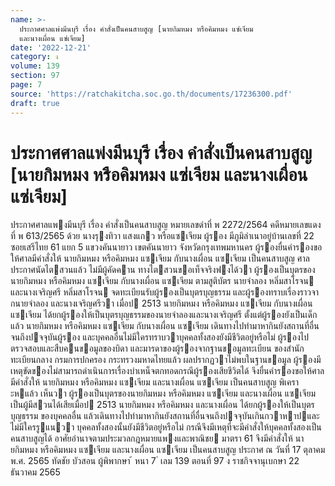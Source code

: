 ```yaml
---
name: >-
  ประกาศศาลแพ่งมีนบุรี เรื่อง คำสั่งเป็นคนสาบสูญ [นายกิมหมง หรือคิมหมง แซ่เจียม
  และนางเผื่อน แซ่เจียม]
date: '2022-12-21'
category: ง
volume: 139
section: 97
page: 7
source: 'https://ratchakitcha.soc.go.th/documents/17236300.pdf'
draft: true
---
```


# ประกาศศาลแพ่งมีนบุรี เรื่อง คำสั่งเป็นคนสาบสูญ [นายกิมหมง หรือคิมหมง แซ่เจียม และนางเผื่อน แซ่เจียม]

ประกาศศาลแพงมีนบุรี เรื่อง คําสั่งเป็นคนสาบสูญ หมายเลขดําที่ พ 2272/2564 คดีหมายเลขแดงที่ พ 613/2565 ด้วย นางรุงทิวา แสงแกว หรือแซเจียม ผู้รอง มีภูมิลําเนาอยู่บ้านเลขที่ 22 ซอยเสรีไทย 61 แยก 5 แขวงคันนายาว เขตคันนายาว จังหวัดกรุงเทพมหานคร ผู้รองยื่นคํารองขอให้ศาลมีคําสั่งให้ นายกิมหมง หรือคิมหมง แซเจียม กับนางเผื่อน แซเจียม เป็นคนสาบสูญ ศาลประกาศนัดไตสวนแล้ว ไม่มีผู้คัดคาน ทางไตสวนขอเท็จจริงฟงได้วา ผู้รองเป็นบุตรของ นายกิมหมง หรือคิมหมง แซเจียม กับนางเผื่อน แซเจียม ตามสูติบัตร นายจําลอง หลิ่มสาโรจน และนางเจริญศรี หลิ่มสาโรจน จดทะเบียนรับผู้รองเป็นบุตรบุญธรรม และผู้รองทราบเรื่องราวจากนายจําลอง และนางเจริญศรีวา เมื่อป 2513 นายกิมหมง หรือคิมหมง แซเจียม กับนางเผื่อน แซเจียม ได้ยกผู้รองให้เป็นบุตรบุญธรรมของนายจําลองและนางเจริญศรี ตั้งแต่ผู้รองยังเป็นเด็กแล้ว นายกิมหมง หรือคิมหมง แซเจียม กับนางเผื่อน แซเจียม เดินทางไปทํามาหากินยังสถานที่อื่นจนถึงปจจุบันผู้รอง และบุคคลอื่นไม่มีใครทราบวาบุคคลทั้งสองยังมีชีวิตอยู่หรือไม่ ผู้รองไปตรวจสอบและสืบคนขอมูลของบิดา และมารดาของผู้รองจากฐานขอมูลทะเบียน ของสํานักทะเบียนกลาง กรมการปกครอง กระทรวงมหาดไทยแล้ว ผลปรากฏวาไม่พบในฐานขอมูล ผู้รองมีเหตุขัดของไม่สามารถดําเนินการเรื่องบําเหน็จตกทอดกรณีผู้รองเสียชีวิตได้ จึงยื่นคํารองขอให้ศาลมีคําสั่งให้ นายกิมหมง หรือคิมหมง แซเจียม และนางเผื่อน แซเจียม เป็นคนสาบสูญ พิเคราะหแล้ว เห็นวา ผู้รองเป็นบุตรของนายกิมหมง หรือคิมหมง แซเจียม และนางเผื่อน แซเจียม เป็นผู้มีสวนได้เสียเมื่อป 2513 นายกิมหมง หรือคิมหมง และนางเผื่อน ได้ยกผู้รองให้เป็นบุตรบุญธรรม ของบุคคลอื่น แล้วเดินทางไปทํามาหากินยังสถานที่อื่นจนถึงปจจุบันเกินกวาหาปและไม่มีใครรูแนวา บุคคลทั้งสองนั้นยังมีชีวิตอยู่หรือไม่ กรณีจึงมีเหตุที่จะมีคําสั่งให้บุคคลทั้งสองเป็นคนสาบสูญได้ อาศัยอํานาจตามประมวลกฎหมายแพงและพาณิชย มาตรา 61 จึงมีคําสั่งให้ นายกิมหมง หรือคิมหมง แซเจียม และนางเผื่อน แซเจียม เป็นคนสาบสูญ ประกาศ ณ วันที่ 17 ตุลาคม พ.ศ. 2565 ทัดชัย บัวสอน ผู้พิพากษา ้ หนา 7 ่ เลม 139 ตอนที่ 97 ง ราชกิจจานุเบกษา 22 ธันวาคม 2565
